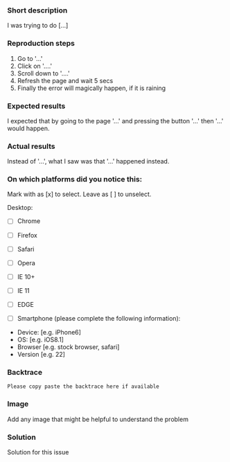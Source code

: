 ### Short description

I was trying to do [...]

### Reproduction steps

1. Go to '...'
1. Click on '....'
1. Scroll down to '....'
1. Refresh the page and wait 5 secs
1. Finally the error will magically happen, if it is raining

### Expected results

I expected that by going to the page '...' and pressing the button '...' then '...' would happen.

### Actual results

Instead of '...', what I saw was that '...' happened instead.

### On which platforms did you notice this:

Mark with as [x] to select. Leave as [ ] to unselect.

Desktop:
- [ ] Chrome
- [ ] Firefox
- [ ] Safari
- [ ] Opera
- [ ] IE 10+
- [ ] IE 11
- [ ] EDGE

- [ ] Smartphone (please complete the following information):
 - Device: [e.g. iPhone6]
 - OS: [e.g. iOS8.1]
 - Browser [e.g. stock browser, safari]
 - Version [e.g. 22]

### Backtrace

```
Please copy paste the backtrace here if available
```

### Image

Add any image that might be helpful to understand the problem

### Solution

Solution for this issue
